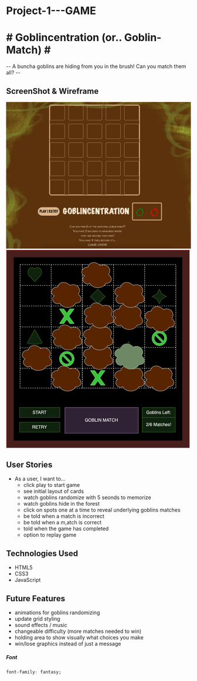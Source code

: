 # Project-1---GAME

# # Goblincentration (or.. Goblin-Match) # #
  -- A buncha goblins are hiding from you in the brush! Can you match them all? --
## ScreenShot & Wireframe
![Screenshot](imgs/screenShot1.png)
![Wireframe](imgs/WireFrame.drawio.png)

## User Stories
- As a user, I want to...
  - click play to start game
  - see initial layout of cards
  - watch goblins randomize with 5 seonds to memorize
  - watch goblins hide in the forest
  - click on spots one at a time to reveal underlying goblins matches
  - be told when a match is incorrect
  - be told when a m,atch is correct
  - told when the game has completed
  - option to replay game

## Technologies Used
- HTML5
- CSS3
- JavaScript

## Future Features
- animations for goblins randomizing
- update grid styling
- sound effects / music
- changeable difficulty (more matches needed to win)
- holding area to show visually what choices you make
- win/lose graphics instead of just a message

##### Font
```css
font-family: fantasy;
```